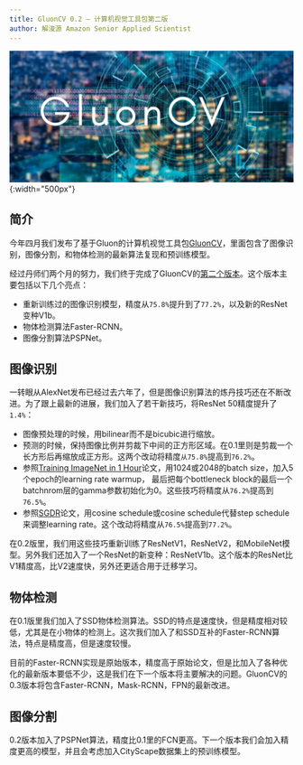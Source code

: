 ```yaml
---
title: GluonCV 0.2 — 计算机视觉工具包第二版
author: 解浚源 Amazon Senior Applied Scientist
---
```


![](img/gluon-cv.png){:width="500px"}

## 简介

今年四月我们发布了基于Gluon的计算机视觉工具包[GluonCV](https://zh.mxnet.io/blog/gluon-cv)，里面包含了图像识别，图像分割，和物体检测的最新算法复现和预训练模型。

经过丹师们两个月的努力，我们终于完成了GluonCV的[第二个版本](https://gluon-cv.mxnet.io/)。这个版本主要包括以下几个亮点：

- 重新训练过的图像识别模型，精度从`75.8%`提升到了`77.2%`，以及新的ResNet变种V1b。
- 物体检测算法Faster-RCNN。
- 图像分割算法PSPNet。

## 图像识别

一转眼从AlexNet发布已经过去六年了，但是图像识别算法的炼丹技巧还在不断改进。为了跟上最新的进展，我们加入了若干新技巧，将ResNet 50精度提升了`1.4%`：

- 图像预处理的时候，用bilinear而不是bicubic进行缩放。
- 预测的时候，保持图像比例并剪裁下中间的正方形区域。在0.1里则是剪裁一个长方形后再缩放成正方形。这两个改动将精度`从75.8%`提高到`76.2%`。
- 参照[Training ImageNet in 1 Hour](https://arxiv.org/abs/1706.02677)论文，用1024或2048的batch size，加入5个epoch的learning rate warmup， 最后把每个bottleneck block的最后一个batchnrom层的gamma参数初始化为0。这些技巧将精度从`76.2%`提高到`76.5%`。
- 参照[SGDR](https://arxiv.org/abs/1608.03983)论文，用cosine schedule或cosine schedule代替step schedule来调整learning rate。这个改动将精度从`76.5%`提高到`77.2%`。

在0.2版里，我们用这些技巧重新训练了ResNetV1，ResNetV2，和MobileNet模型。另外我们还加入了一个ResNet的新变种：ResNetV1b。这个版本的ResNet比V1精度高，比V2速度快，另外还更适合用于迁移学习。

## 物体检测

在0.1版里我们加入了SSD物体检测算法。SSD的特点是速度快，但是精度相对较低，尤其是在小物体的检测上。这次我们加入了和SSD互补的Faster-RCNN算法，特点是精度高，但是速度较慢。

目前的Faster-RCNN实现是原始版本，精度高于原始论文，但是比加入了各种优化的最新版本要低不少，这是我们在下一个版本将主要解决的问题。GluonCV的0.3版本将包含Faster-RCNN，Mask-RCNN，FPN的最新改进。

## 图像分割

0.2版本加入了PSPNet算法，精度比0.1里的FCN更高。下一个版本我们会加入精度更高的模型，并且会考虑加入CityScape数据集上的预训练模型。
